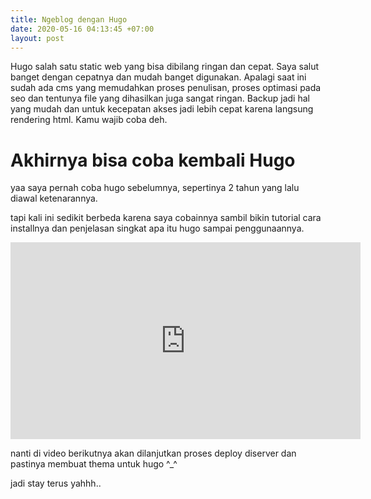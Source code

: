 ```yaml
---
title: Ngeblog dengan Hugo
date: 2020-05-16 04:13:45 +07:00
layout: post
---
```


Hugo salah satu static web yang bisa dibilang ringan dan cepat. Saya salut banget dengan cepatnya dan mudah banget digunakan. Apalagi saat ini sudah ada cms yang memudahkan proses penulisan, proses optimasi pada seo dan tentunya file yang dihasilkan juga sangat ringan. Backup jadi hal yang mudah dan untuk kecepatan akses jadi lebih cepat karena langsung rendering html. Kamu wajib coba deh.

<!-- more -->

# Akhirnya bisa coba kembali Hugo
yaa saya pernah coba hugo sebelumnya, sepertinya 2 tahun yang lalu diawal ketenarannya.

tapi kali ini sedikit berbeda karena saya cobainnya sambil bikin tutorial cara installnya dan penjelasan singkat apa itu hugo sampai penggunaannya.

<iframe width="560" height="315" src="https://www.youtube.com/embed/9wGpxw4JO2c" frameborder="0" allow="accelerometer; autoplay; encrypted-media; gyroscope; picture-in-picture" allowfullscreen></iframe>

nanti di video berikutnya akan dilanjutkan proses deploy diserver dan pastinya membuat thema untuk hugo ^_^

jadi stay terus yahhh..